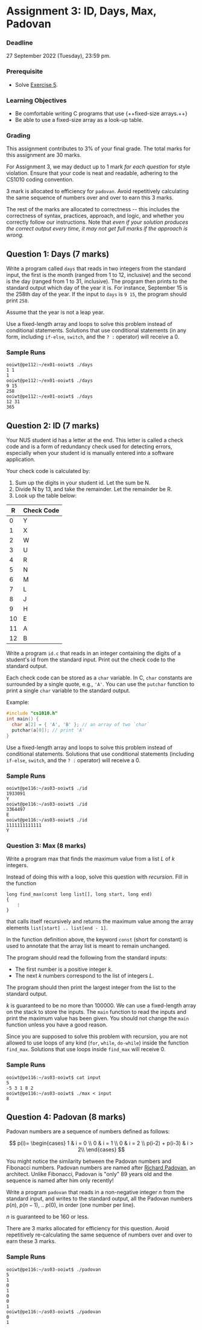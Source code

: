 # Assignment 3: ID, Days, Max, Padovan

### Deadline

27 September 2022 (Tuesday), 23:59 pm.

### Prerequisite

- Solve [Exercise 5](ex05.md).

### Learning Objectives

- Be comfortable writing C programs that use {++fixed-size arrays.++}
- Be able to use a fixed-size array as a look-up table.

### Grading

This assignment contributes to 3% of your final grade.  The total marks for this assignment are 30 marks.  

For Assignment 3, we may deduct up to 1 mark _for each question_ for style violation.  Ensure that your code is neat and readable, adhering to the CS1010 coding convention.

3 mark is allocated to efficiency for `padovan`.  Avoid repetitively calculating the same sequence of numbers over and over to earn this 3 marks.

The rest of the marks are allocated to correctness -- this includes the correctness of syntax, practices, approach, and logic, and whether you correctly follow our instructions.  Note that _even if your solution produces the correct output every time, it may not get full marks if the approach is wrong._


## Question 1: Days (7 marks)

Write a program called `days` that reads in two integers from the standard input, the first is the month (ranged from 1 to 12, inclusive) and the second is the day (ranged from 1 to 31, inclusive).  The program then prints to the standard output which day of the year it is.  For instance, September 15 is the 258th day of the year.  If the input to `days` is `9 15`, the program should print `258`.

Assume that the year is not a leap year.

Use a fixed-length array and loops to solve this problem instead of conditional statements.  Solutions that use conditional statements (in any form, including `if-else`, `switch`, and the `? :` operator) will receive a 0.

### Sample Runs
```
ooiwt@pe112:~/ex01-ooiwt$ ./days
1 1
1
ooiwt@pe112:~/ex01-ooiwt$ ./days
9 15
258
ooiwt@pe112:~/ex01-ooiwt$ ./days
12 31
365
```

## Question 2: ID (7 marks)

Your NUS student id has a letter at the end. This letter is called a check code and is a form of redundancy check used for detecting errors, especially when your student id is manually entered into a software application.

Your check code is calculated by:

1. Sum up the digits in your student id. Let the sum be N.
2. Divide N by 13, and take the remainder. Let the remainder
   be R.  
3. Look up the table below:

R  | Check Code
---|------------
0  | Y
1  | X
2  | W
3  | U
4  | R
5  | N
6  | M
7  | L
8  | J
9  | H
10 | E
11 | A
12 | B

Write a program `id.c` that reads in an integer containing the digits of a student's id from the standard input. Print out the check code to the standard output.

Each check code can be stored as a `char` variable.  In C, `char` constants are surrounded by a single quote, e.g., `'A'`.  You can use the `putchar` function to print a single `char` variable to the standard output.

Example:
```C
#include "cs1010.h"
int main() {
  char a[2] = { 'A', 'B' }; // an array of two `char`
  putchar(a[0]); // print 'A'
}
```

Use a fixed-length array and loops to solve this problem instead of conditional statements.  Solutions that use conditional statements (including `if-else`, `switch`, and the `? :` operator) will receive a 0.

### Sample Runs
```
ooiwt@pe116:~/as03-ooiwt$ ./id
1933091
Y
ooiwt@pe116:~/as03-ooiwt$ ./id
3364497
E
ooiwt@pe116:~/as03-ooiwt$ ./id
1111111111111
Y
```

### Question 3: Max (8 marks)

Write a program max that finds the maximum value from a list $L$ of $k$ integers.

Instead of doing this with a loop, solve this question with _recursion_.  Fill in the function

```
long find_max(const long list[], long start, long end)
{
	:
}
```

that calls itself recursively and returns the maximum value among the array elements `list[start] .. list[end - 1]`.  

In the function definition above, the keyword `const` (short for constant) is used to annotate that the array list is meant to remain unchanged.

The program should read the following from the standard inputs:

- The first number is a positive integer $k$.
- The next $k$ numbers correspond to the list of integers $L$.

The program should then print the largest integer from the list to the standard output.

$k$ is guaranteed to be no more than 100000.  We can use a fixed-length array on the stack to store the inputs.  The `main` function to read the inputs and print the maximum value has been given.  You should not change the `main` function unless you have a good reason.

Since you are supposed to solve this problem with recursion, you are not allowed to use loops of any kind (`for`, `while`, `do-while`) inside the function `find_max`.  Solutions that use loops inside `find_max` will receive 0.

### Sample Runs

```
ooiwt@pe116:~/as03-ooiwt$ cat input
5
-5 3 1 8 2
ooiwt@pe116:~/as03-ooiwt$ ./max < input
8
```


## Question 4: Padovan (8 marks)

Padovan numbers are a sequence of numbers defined as follows:

$$
p(i)=
\begin{cases}
1 & i = 0 \\
0 & i = 1 \\
0 & i = 2 \\
p(i-2) + p(i-3) & i > 2\\
\end{cases}
$$


You might notice the similarity between the Padovan numbers and Fibonacci numbers.  Padovan numbers are named after [Richard Padovan](https://en.wikipedia.org/wiki/Richard_Padovan), an architect.  Unlike Fibonacci, Padovan is "only" 89 years old and the sequence is named after him only recently!

Write a program `padovan` that reads in a non-negative integer $n$ from the standard input, and writes to the standard output, all the Padovan numbers $p(n)$, $p(n-1)$, .. $p(0)$, in order (one number per line).

$n$ is guaranteed to be 160 or less.

There are 3 marks allocated for efficiency for this question.  Avoid repetitively re-calculating the same sequence of numbers over and over to earn these 3 marks.

### Sample Runs

```
ooiwt@pe116:~/as03-ooiwt$ ./padovan
5
1
0
1
0
0
1
ooiwt@pe116:~/as03-ooiwt$ ./padovan
0
1
```

